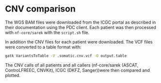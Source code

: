 # CNV comparison

The WGS BAM files were downloaded from the ICGC portal as described in their documentation using the PDC client. Each patient was then processed with `nf-core/sarek` with the `script.sh` file.

In addition the CNV files for each patient were downloaded. The VCF files were converted to a table format with:

```bash
gatk VariantsToTable -V .somatic.cnv.vcf -O output.table
```

The CNV calls of all patients and all callers (nf-core/sarek (ASCAT, ControLFREEC, CNVKit), ICGC (DKFZ, Sanger))were then compared and plotted.